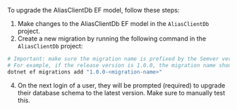To upgrade the AliasClientDb EF model, follow these steps:

1. Make changes to the AliasClientDb EF model in the `AliasClientDb` project.
2. Create a new migration by running the following command in the `AliasClientDb` project:

```bash
# Important: make sure the migration name is prefixed by the Semver version number of the release.
# For example, if the release version is 1.0.0, the migration name should be `1.0.0-<migration-name>`.
dotnet ef migrations add "1.0.0-<migration-name>"
```
4. On the next login of a user, they will be prompted (required) to upgrade their database schema to the latest version.
Make sure to manually test this.
